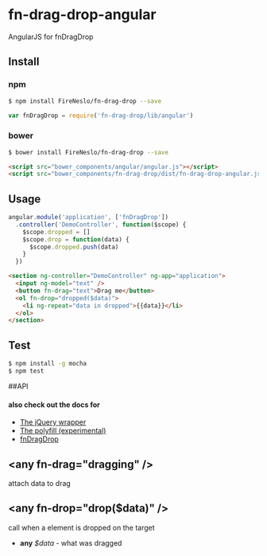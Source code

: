 fn-drag-drop-angular
===

AngularJS for fnDragDrop

## Install
### npm
```bash
$ npm install FireNeslo/fn-drag-drop --save
```
```js
var fnDragDrop = require('fn-drag-drop/lib/angular')
```
### bower
```bash
$ bower install FireNeslo/fn-drag-drop --save
```
```html
<script src="bower_components/angular/angular.js"></script>
<script src="bower_components/fn-drag-drop/dist/fn-drag-drop-angular.js"></script>
```
## Usage
```js
angular.module('application', ['fnDragDrop'])
  .controller('DemoController', function($scope) {
    $scope.dropped = []
    $scope.drop = function(data) {
      $scope.dropped.push(data)
    }
  })
```
```html
<section ng-controller="DemoController" ng-app="application">
  <input ng-model="text" />
  <button fn-drag="text">Drag me</button>
  <ol fn-drop="dropped($data)">
    <li ng-repeat="data in dropped">{{data}}</li>
  </ol>
</section>
```
## Test
```bash
$ npm install -g mocha
$ npm test
```
##API

#### also check out the docs for
* [The jQuery wrapper](jquery.md)
* [The polyfill (experimental)](polyfill.md)
* [fnDragDrop](../readme.md)


## &lt;any fn-drag="dragging" /&gt;
attach data to drag

## &lt;any fn-drop="drop($data)" /&gt;
call when a element is dropped on the target
* **any** *$data* - what was dragged
